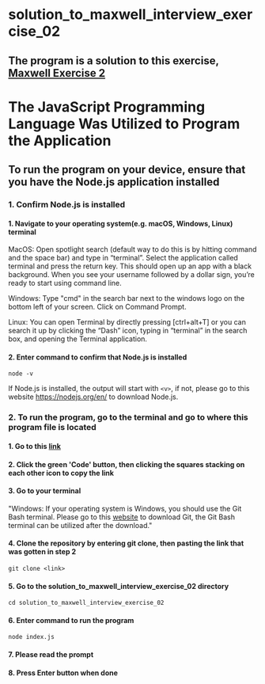 # solution_to_maxwell_interview_exercise_02

## The program is a solution to this exercise, [Maxwell Exercise 2](https://github.com/himaxwell/maxwell-interview-exercises/blob/master/exercise_02.md)

# The JavaScript Programming Language Was Utilized to Program the Application

## To run the program on your device, ensure that you have the Node.js application installed


### 1. Confirm Node.js is installed

#### 1. Navigate to your operating system(e.g. macOS, Windows, Linux) terminal

MacOS: Open spotlight search (default way to do this is by hitting command and the space bar) and type in “terminal”. Select the application called terminal and press the return key. This should open up an app with a black background. When you see your username followed by a dollar sign, you’re ready to start using command line.

Windows: Type "cmd" in the search bar next to the windows logo on the bottom left of your screen. Click on Command Prompt.

Linux: You can open Terminal by directly pressing [ctrl+alt+T] or you can search it up by clicking the “Dash” icon, typing in “terminal” in the search box, and opening the Terminal application.

#### 2. Enter command to confirm that Node.js is installed

`node -v`

If Node.js is installed, the output will start with `<v>`, if not, please go to this website https://nodejs.org/en/ to download Node.js.


### 2. To run the program, go to the terminal and go to where this program file is located

#### 1. Go to this [link](https://github.com/abideen11/solution_to_maxwell_interview_exercise_02)

#### 2. Click the green 'Code' button, then clicking the squares stacking on each other icon to copy the link

#### 3. Go to your terminal 
"Windows: If your operating system is Windows, you should use the Git Bash terminal. Please go to this [website](https://git-scm.com/) to download Git, the Git Bash terminal can be utilized after the download."

#### 4. Clone the repository by entering git clone, then pasting the link that was gotten in step 2
`git clone <link>`

#### 5. Go to the solution_to_maxwell_interview_exercise_02 directory
`cd solution_to_maxwell_interview_exercise_02` 

#### 6. Enter command to run the program
`node index.js`

#### 7. Please read the prompt

#### 8. Press Enter button when done